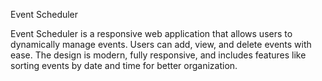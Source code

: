 Event Scheduler

Event Scheduler is a responsive web application that allows users to dynamically manage events. Users can add, view, and delete events with ease. The design is modern, fully responsive, and includes features like sorting events by date and time for better organization.
